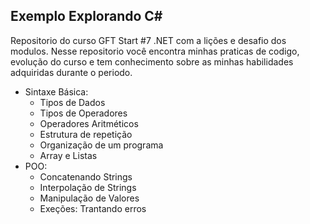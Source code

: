 ## Exemplo Explorando C#
Repositorio do curso GFT Start #7 .NET com a lições e desafio dos modulos. Nesse repositorio você encontra minhas praticas de codigo, evolução do curso e tem conhecimento sobre
as minhas habilidades adquiridas durante o periodo. 
- Sintaxe Básica:
  - Tipos de Dados
  - Tipos de Operadores
  - Operadores Aritméticos
  - Estrutura de repetição
  - Organização de um programa
  - Array e Listas
- POO:
  - Concatenando Strings
  - Interpolação de Strings
  - Manipulação de Valores
  - Exeções: Trantando erros
  
